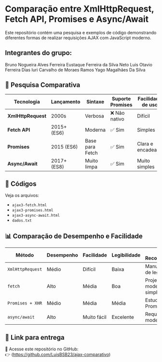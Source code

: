 # Comparação entre XmlHttpRequest, Fetch API, Promises e Async/Await

Este repositório contém uma pesquisa e exemplos de código demonstrando diferentes formas de realizar requisições AJAX com JavaScript moderno.

## Integrantes do grupo:
Bruno Nogueira Alves Ferreira
Eustaque Ferreira da Silva Neto
Luis Otavio Ferreira Dias
Iuri Carvalho de Moraes Ramos
Yago Magalhães Da Silva

## 📘 Pesquisa Comparativa

| Tecnologia         | Lançamento     | Sintaxe           | Suporte Promises | Facilidade de uso | Controle de erros  | Popularidade Atual |
|--------------------|----------------|-------------------|------------------|-------------------|--------------------|---------------------|
| **XmlHttpRequest** | 2000s          | Verbosa           | ❌ Não nativo     | Difícil            | Requer callbacks   | Baixa               |
| **Fetch API**      | 2015+ (ES6)     | Moderna           | ✅ Sim           | Simples            | Usa `.then()`/`.catch()` | Alta          |
| **Promises**       | 2015 (ES6)     | Base para Fetch   | ✅ Sim           | Clara e encadeada  | `.then().catch()`  | Alta                |
| **Async/Await**    | 2017+ (ES8)     | Muito limpa       | ✅ Sim           | Muito simples      | Usa `try/catch`    | Muito Alta          |

## 📂 Códigos

Veja os arquivos:

- `ajax3-fetch.html`
- `ajax3-promises.html`
- `ajax3-async-await.html`
- `dados.txt`

## 📊 Comparação de Desempenho e Facilidade

| Método              | Desempenho | Facilidade | Legibilidade | Uso Recomendado |
|---------------------|------------|------------|--------------|-----------------|
| `XmlHttpRequest`    | Médio      | Difícil     | Baixa        | Manutenção de legado |
| `fetch`             | Alto       | Média       | Boa          | Projetos modernos simples |
| `Promises + XHR`    | Médio      | Média       | Média        | Estudo de Promise |
| `async/await`       | Alto       | Muito fácil | Excelente    | Requisições modernas |

## 🔗 Link para entrega

📎 Acesse este repositório no GitHub:  
👉 (https://github.com/LuisBSB23/ajax-comparativo)

